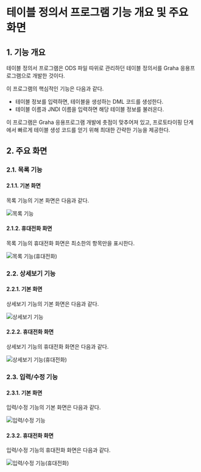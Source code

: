 # 테이블 정의서 프로그램 기능 개요 및 주요 화면

## 1. 기능 개요

테이블 정의서 프로그램은 ODS 파일 따위로 관리하던 테이블 정의서를 Graha 응용프로그램으로 개발한 것이다.

이 프로그램의 핵심적인 기능은 다음과 같다.

- 테이블 정보를 입력하면, 테이블을 생성하는 DML 코드를 생성한다.
- 테이블 이름과 JNDI 이름을 입력하면 해당 테이블 정보를 불러온다.

이 프로그램은 Graha 응용프로그램 개발에 촛점이 맞추어져 있고, 프로토타이핑 단계에서 빠르게 테이블 생성 코드를 얻기 위해 최대한 간략한 기능을 제공한다.

## 2. 주요 화면

### 2.1. 목록 기능

#### 2.1.1. 기본 화면

목록 기능의 기본 화면은 다음과 같다.

<img src="http://graha.kr/static-contents/images/table/list-width800.png" alt="목록 기능" />

#### 2.1.2. 휴대전화 화면

목록 기능의 휴대전화 화면은 최소한의 항목만을 표시한다.

<img src="http://graha.kr/static-contents/images/table/list-width360.png" alt="목록 기능(휴대전화)" />

### 2.2. 상세보기 기능

#### 2.2.1. 기본 화면

상세보기 기능의 기본 화면은 다음과 같다.

<img src="http://graha.kr/static-contents/images/table/detail-width800.png" alt="상세보기 기능" />

#### 2.2.2. 휴대전화 화면

상세보기 기능의 휴대전화 화면은 다음과 같다.

<img src="http://graha.kr/static-contents/images/table/detail-width360.png" alt="상세보기 기능(휴대전화)" />

### 2.3. 입력/수정 기능

#### 2.3.1. 기본 화면

입력/수정 기능의 기본 화면은 다음과 같다.

<img src="http://graha.kr/static-contents/images/table/insert-width800.png" alt="입력/수정 기능" />

#### 2.3.2. 휴대전화 화면

입력/수정 기능의 휴대전화 화면은 다음과 같다.

<img src="http://graha.kr/static-contents/images/table/insert-width360.png" alt="입력/수정 기능(휴대전화)" />

